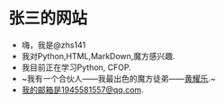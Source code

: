 # 张三的网站
- 嗨，我是@zhs141
- 我对Python,HTML,MarkDown,魔方感兴趣.
- 我目前正在学习Python, CFOP.
- ~我有一个合伙人——我最出色的魔方徒弟——[黄耀乐](https://github.com/141hyl).~
- 我的邮箱是1945581557@qq.com.
